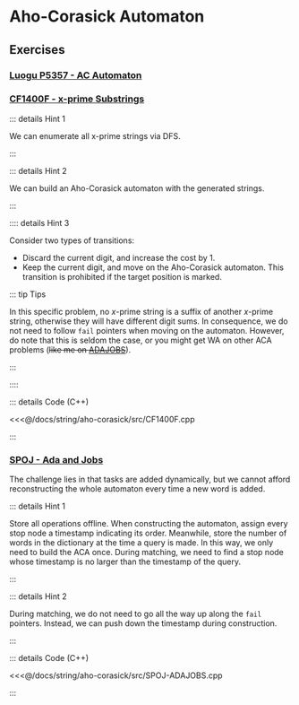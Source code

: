 # Aho-Corasick Automaton

## Exercises

### [Luogu P5357 - AC Automaton](https://www.luogu.com.cn/problem/P5357)

### [CF1400F - x-prime Substrings](https://codeforces.com/contest/1400/problem/F)

::: details Hint 1

We can enumerate all x-prime strings via DFS.

:::

::: details Hint 2

We can build an Aho-Corasick automaton with the generated strings.

:::

:::: details Hint 3

Consider two types of transitions:

- Discard the current digit, and increase the cost by $1$.
- Keep the current digit, and move on the Aho-Corasick automaton. This transition is prohibited if the target position is marked.

::: tip Tips

In this specific problem, no $x$-prime string is a suffix of another $x$-prime string, otherwise they will have different digit sums. In consequence, we do not need to follow `fail` pointers when moving on the automaton. However, do note that this is seldom the case, or you might get WA on other ACA problems (~~like me on [ADAJOBS](#spoj-ada-and-jobs)~~).

:::

::::

::: details Code (C++)

<<<@/docs/string/aho-corasick/src/CF1400F.cpp

:::

### [SPOJ - Ada and Jobs](https://www.spoj.com/problems/ADAJOBS/)

The challenge lies in that tasks are added dynamically, but we cannot afford reconstructing the whole automaton every time a new word is added.

::: details Hint 1

Store all operations offline. When constructing the automaton, assign every stop node a timestamp indicating its order. Meanwhile, store the number of words in the dictionary at the time a query is made. In this way, we only need to build the ACA once. During matching, we need to find a stop node whose timestamp is no larger than the timestamp of the query.

:::

::: details Hint 2

During matching, we do not need to go all the way up along the `fail` pointers. Instead, we can push down the timestamp during construction.

:::

::: details Code (C++)

<<<@/docs/string/aho-corasick/src/SPOJ-ADAJOBS.cpp

:::
